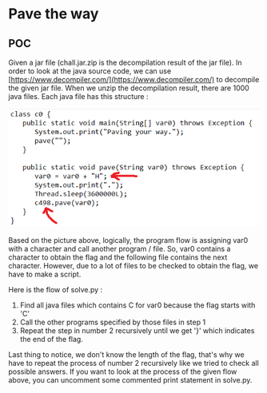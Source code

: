 # Pave the way

## POC

Given a jar file (chall.jar.zip is the decompilation result of the jar file). 
In order to look at the java source code, we can use [https://www.decompiler.com/](https://www.decompiler.com/) to decompile the given jar file. 
When we unzip the decompilation result, there are 1000 java files. 
Each java file has this structure :\
\
![pic1](pic1.png)\
\
Based on the picture above, logically, the program flow is assigning var0 with a character and call another program / file. 
So, var0 contains a character to obtain the flag and the following file contains the next character. 
However, due to a lot of files to be checked to obtain the flag, we have to make a script. 

Here is the flow of solve.py : 
1. Find all java files which contains C for var0 because the flag starts with 'C'
2. Call the other programs specified by those files in step 1
3. Repeat the step in number 2 recursively until we get '}' which indicates the end of the flag.

Last thing to notice, we don't know the length of the flag, that's why we have to repeat the process of number 2 recursively like we tried to check all possible answers. 
If you want to look at the process of the given flow above, you can uncomment some commented print statement in solve.py.
